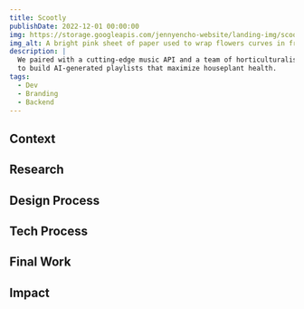 ```yaml
---
title: Scootly
publishDate: 2022-12-01 00:00:00
img: https://storage.googleapis.com/jennyencho-website/landing-img/scootly-landing.png
img_alt: A bright pink sheet of paper used to wrap flowers curves in front of rich blue background
description: |
  We paired with a cutting-edge music API and a team of horticulturalists
  to build AI-generated playlists that maximize houseplant health.
tags:
  - Dev
  - Branding
  - Backend
---
```


## Context

## Research

## Design Process

## Tech Process

## Final Work

## Impact
